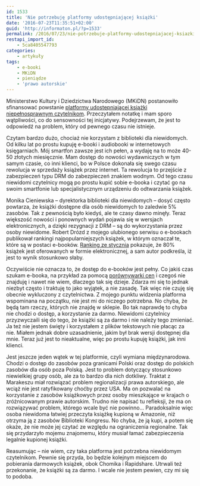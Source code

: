 ```yaml
---
id: 1533
title: 'Nie potrzebuję platformy udostępniającej książki'
date: '2016-07-23T11:35:51+02:00'
guid: 'http://informaton.pl/?p=1533'
permalink: /2016/07/23/nie-potrzebuje-platformy-udostepniajacej-ksiazki/
restapi_import_id:
    - 5ca8405547793
categories:
    - artykuły
tags:
    - e-booki
    - MKiDN
    - pieniądze
    - 'prawo autorskie'
---
```


Ministerstwo Kultury i Dziedzictwa Narodowego (MKiDN) postanowiło sfinansować powstanie [platformy udostępniającej książki niepełnosprawnym czytelnikom](http://www.mkidn.gov.pl/pages/posts/powstanie-platforma-udostepniajaca-ksiazki-niepelnosprawnym-6460.php). Przeczytałem notatkę i mam sporo wątpliwości, co do sensowności tej inicjatywy. Podejrzewam, że jest to odpowiedź na problem, który od pewnego czasu nie istnieje.

Czytam bardzo dużo, chociaż nie korzystam z biblioteki dla niewidomych. Od kilku lat po prostu kupuję e-booki i audiobooki w internetowych księgarniach. Mój smartfon zawsze jest ich pełen, a wydaję na to może 40-50 złotych miesięcznie. Mam dostęp do nowości wydawniczych w tym samym czasie, co inni klienci, bo w Polsce dokonała się swego czasu rewolucja w sprzedaży książek przez internet. Ta rewolucja to przejście z zabezpieczeń typu DRM do zabezpieczeń znakiem wodnym. Od tego czasu niewidomi czytelnicy mogą po prostu kupić sobie e-booka i czytać go na swoim smartfonie lub specjalistycznym urządzeniu do odtwarzania książek.

Monika Cieniewska – dyrektorka biblioteki dla niewidomych – dosyć często powtarza, że książki dostępne dla osób niewidomych to zaledwie 5% zasobów. Tak z pewnością było kiedyś, ale te czasy dawno minęły. Teraz większość nowości i ponownych wydań pojawia się w wersjach elektronicznych, a dzięki rezygnacji z DRM – są do wykorzystania przez osoby niewidome. Robert Drózd z mojego ulubionego serwisu o e-bookach publikował rankingi najpopularniejszych książek, w którym oznaczał te, które są w postaci e-booków. [Ranking ze stycznia](http://swiatczytnikow.pl/ranking-magazynu-literackiego-ksiazki-232-styczen-2016/) pokazuje, że 80% książek jest oferowanych w formie elektronicznej, a sam autor podkreśla, iż jest to wynik stosunkowo słaby.

Oczywiście nie oznacza to, że dostęp do e-booków jest pełny. Co jakiś czas szukam e-booka, na przykład za pomocą [porównywarki cen](https://ebooki.swiatczytnikow.pl/) i czegoś nie znajduję i nawet nie wiem, dlaczego tak się dzieje. Zdarza mi się to jednak niezbyt często i traktuję to jako wyjątek, a nie zasadę. Tak więc nie czuję się obecnie wykluczony z czytelnictwa. Z mojego punktu widzenia platforma wspominana na początku, nie jest mi do niczego potrzebna. No chyba, że będą tam rzeczy, których nie znajdę w sklepie. Bo tak naprawdę to chyba nie chodzi o dostęp, a korzystanie za darmo. Niewidomi czytelnicy przyzwyczaili się do tego, że książki są za darmo i nie należy tego zmieniać. Ja też nie jestem święty i korzystałem z plików tekstowych nie płacąc za nie. Miałem jednak dobre uzasadnienie, jakim był brak wersji dostępnej dla mnie. Teraz już jest to nieaktualne, więc po prostu kupuję książki, jak inni klienci.

Jest jeszcze jeden wątek w tej platformie, czyli wymiana międzynarodowa. Chodzi o dostęp do zasobów poza granicami Polski oraz dostęp do polskich zasobów dla osób poza Polską. Jest to problem dotyczący stosunkowo niewielkiej grupy osób, ale za to bardzo dla nich dotkliwy. Traktat z Marakeszu miał rozwiązać problem regionalizacji prawa autorskiego, ale wciąż nie jest ratyfikowany choćby przez USA. Ma on pozwalać na korzystanie z zasobów książkowych przez osoby mieszkające w krajach o zróżnicowanym prawie autorskim. Trudno nie napisać tu refleksji, że ma on rozwiązywać problem, którego wcale być nie powinno… Paradoksalnie więc osoba niewidoma łatwiej przeczyta książkę kupioną w Amazonie, niż otrzyma ją z zasobów Biblioteki Kongresu. No chyba, że ją kupi, a potem się okaże, że nie może jej czytać ze względu na ograniczenia regionalne. Tak się przydarzyło mojemu znajomemu, który musiał łamać zabezpieczenia legalnie kupionej książki.

Reasumując – nie wiem, czy taka platforma jest potrzebna niewidomym czytelnikom. Pewnie się przyda, bo będzie kolejnym miejscem do pobierania darmowych książek, obok Chomika i Rapidshare. Utrwali też przekonanie, że książki są za darmo. I wcale nie jestem pewien, czy mi się to podoba.
